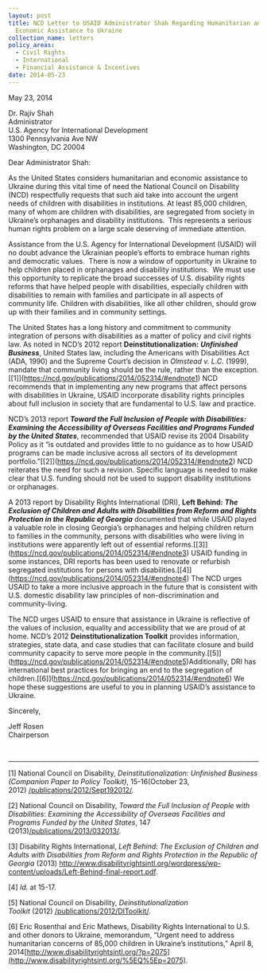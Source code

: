 ```yaml
---
layout: post
title: NCD Letter to USAID Administrator Shah Regarding Humanitarian and
  Economic Assistance to Ukraine
collection_name: letters
policy_areas:
  - Civil Rights
  - International
  - Financial Assistance & Incentives
date: 2014-05-23
---
```

May 23, 2014

Dr. Rajiv Shah\
Administrator\
U.S. Agency for International Development\
1300 Pennsylvania Ave NW\
Washington, DC 20004

Dear Administrator Shah:

As the United States considers humanitarian and economic assistance to Ukraine during this vital time of need the National Council on Disability (NCD) respectfully requests that such aid take into account the urgent needs of children with disabilities in institutions. At least 85,000 children, many of whom are children with disabilities, are segregated from society in Ukraine’s orphanages and disability institutions.  This represents a serious human rights problem on a large scale deserving of immediate attention.

Assistance from the U.S. Agency for International Development (USAID) will no doubt advance the Ukrainian people’s efforts to embrace human rights and democratic values.  There is now a window of opportunity in Ukraine to help children placed in orphanages and disability institutions.  We must use this opportunity to replicate the broad successes of U.S. disability rights reforms that have helped people with disabilities, especially children with disabilities to remain with families and participate in all aspects of community life. Children with disabilities, like all other children, should grow up with their families and in community settings.

The United States has a long history and commitment to community integration of persons with disabilities as a matter of policy and civil rights law. As noted in NCD’s 2012 report **Deinstitutionalization:** ***Unfinished Business***, United States law, including the Americans with Disabilities Act (ADA, 1990) and the Supreme Court’s decision in *Olmstead v. L.C.* (1999), mandate that community living should be the rule, rather than the exception.[\[1]](https://ncd.gov/publications/2014/052314/#endnote1) NCD recommends that in implementing any new programs that affect persons with disabilities in Ukraine, USAID incorporate disability rights principles about full inclusion in society that are fundamental to U.S. law and practice. 

NCD’s 2013 report ***Toward the Full Inclusion of People with Disabilities: Examining the Accessibility of Overseas Facilities and Programs Funded by the United States***, recommended that USAID revise its 2004 Disability Policy as it “is outdated and provides little to no guidance as to how USAID programs can be made inclusive across all sectors of its development portfolio.”[\[2]](https://ncd.gov/publications/2014/052314/#endnote2) NCD reiterates the need for such a revision. Specific language is needed to make clear that U.S. funding should not be used to support disability institutions or orphanages.

A 2013 report by Disability Rights International (DRI), **Left Behind:** ***The Exclusion of Children and Adults with Disabilities from Reform and Rights Protection in the Republic of Georgia*** documented that while USAID played a valuable role in closing Georgia’s orphanages and helping children return to families in the community, persons with disabilities who were living in institutions were apparently left out of essential reforms.[\[3]](https://ncd.gov/publications/2014/052314/#endnote3) USAID funding in some instances, DRI reports has been used to renovate or refurbish segregated institutions for persons with disabilities.[\[4]](https://ncd.gov/publications/2014/052314/#endnote4) The NCD urges USAID to take a more inclusive approach in the future that is consistent with U.S. domestic disability law principles of non-discrimination and community-living.

The NCD urges USAID to ensure that assistance in Ukraine is reflective of the values of inclusion, equality and accessibility that we are proud of at home. NCD’s 2012 **Deinstitutionalization Toolkit** provides information, strategies, state data, and case studies that can facilitate closure and build community capacity to serve more people in the community.[\[5]](https://ncd.gov/publications/2014/052314/#endnote5)Additionally, DRI has international best practices for bringing an end to the segregation of children.[\[6]](https://ncd.gov/publications/2014/052314/#endnote6) We hope these suggestions are useful to you in planning USAID’s assistance to Ukraine.

Sincerely,

Jeff Rosen\
Chairperson

 



- - -

[](<>)\[1] National Council on Disability, *Deinstitutionalization: Unfinished Business (Companion Paper to Policy Toolkit)*, 15-16(October 23, 2012) [/publications/2012/Sept192012/](https://ncd.gov/publications/2012/Sept192012/).

[](<>)\[2] National Council on Disability, *Toward the Full Inclusion of People with Disabilities*: *Examining the Accessibility of Overseas Facilities and Programs Funded by the United States*, 147 (2013)[/publications/2013/032013/](https://ncd.gov/publications/2013/032013/).

[](<>)\[3] Disability Rights International, *Left Behind: The Exclusion of Children and Adults with Disabilities from Reform and Rights Protection in the Republic of Georgia* (2013) <http://www.disabilityrightsintl.org/wordpress/wp-content/uploads/Left-Behind-final-report.pdf>.

[](<>)\[4] *Id.* at 15-17.

[](<>)\[5] National Council on Disability, *Deinstitutionalization Toolkit* (2012) [/publications/2012/DIToolkit/](https://ncd.gov/publications/2012/DIToolkit/).

[](<>)\[6] Eric Rosenthal and Eric Mathews, Disability Rights International to U.S. and other donors to Ukraine, memorandum, “Urgent need to address humanitarian concerns of 85,000 children in Ukraine’s institutions,” April 8, 2014[http://www.disabilityrightsintl.org/?p=2075](http://www.disabilityrightsintl.org/%5EQ%5Ep=2075).